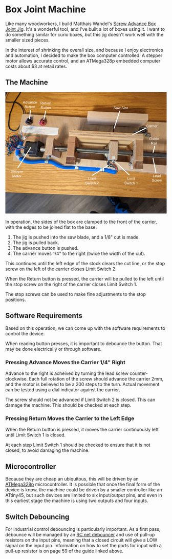 # Box Joint Machine

Like many woodworkers, I build Matthais Wandel's [Screw Advance Box Joint Jig](https://woodgears.ca/box_joint/jig.html). It's a wonderful tool, and I've built a lot of boxes using it. I want to do something similar for curio boxes, but this jig doesn't work well with the smaller sized pieces.

In the interest of shrinking the overall size, and because I enjoy electronics and automation, I decided to make the box computer controlled. A stepper motor allows accurate control, and an ATMega328p embedded computer costs about $3 at retail rates.

## The Machine

![The Machine](BoxJoinMachine.png)

In operation, the sides of the box are clamped to the front of the carrier, with the edges to be joined flat to the base. 

1. The jig is pushed into the saw blade, and a 1/8" cut is made. 
2. The jig is pulled back.
3. The advance button is pushed.
4. The carrier moves 1/4" to the right (twice the width of the cut).

This continues until the left edge of the stock clears the cut line, or the stop screw on the left of the carrier closes Limit Switch 2.

When the Return button is pressed, the carrier will be pulled to the left until the stop screw on the right of the carrier closes Limit Switch 1.

The stop screws can be used to make fine adjustments to the stop positions.

## Software Requirements

Based on this operation, we can come up with the software requirements to control the device.

When reading button presses, it is important to debounce the button. That may be done electrically or through software.

### Pressing Advance Moves the Carrier 1/4" Right

Advance to the right is acheived by turning the lead screw counter-clockwise. Each full rotation of the screw should advance the carrier 2mm, and the motor is believed to be a 200 steps to the turn. Actual movement can be tested using a dial indicator against the carrier.

The screw should not be advanced if Limit Switch 2 is closed. This can damage the machine. This should be checked at each step.

### Pressing Return Moves the Carrier to the Left Edge

When the Return button is pressed, it moves the carrier continuously left until Limit Switch 1 is closed.

At each step Limit Switch 1 should be checked to ensure that it is not closed, to avoid damaging the machine.

## Microcontroller

Because they are cheap an ubiquitous, this will be driven by an [ATMega328p](https://ww1.microchip.com/downloads/en/DeviceDoc/Atmel-7810-Automotive-Microcontrollers-ATmega328P_Datasheet.pdf) microcontroller. It is possible that once the final form of the device is know, the machine could be driven by a smaller controller like an ATtiny45, but such devices are limited to six input/output pins, and even in this earliest stage the machine is using two outputs and four inputs.

## Switch Debouncing

For industrial control debouncing is particularly important. As a first pass, debounce will be managed by an [RC net debouncer](https://hackaday.com/2015/12/09/embed-with-elliot-debounce-your-noisy-buttons-part-i/) and use of pull-up resistors on the input pins, meaning that a closed circuit will give a LOW signal on the input pin. Information on how to set the ports for input with a pull-up resistor is on page 59 of the guide linked above. 